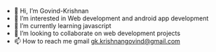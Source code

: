- 👋 Hi, I’m Govind-Krishnan
- 👀 I’m interested in Web development and android app development
- 🌱 I’m currently learning javascript 
- 💞️ I’m looking to collaborate on web development projects
- 📫 How to reach me gmail gk.krishnangovind@gmail.com

<!---
go1900-design/go1900-design is a ✨ special ✨ repository because its `README.md` (this file) appears on your GitHub profile.
You can click the Preview link to take a look at your changes.
--->
